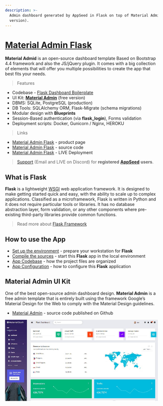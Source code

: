 ```yaml
---
description: >-
  Admin dashboard generated by AppSeed in Flask on top of Material Admin (free
  version).
---
```


# [Material Admin Flask](https://appseed.us/product/material-dashboard/flask/)

**Material Admid** is an open-source dashboard template Based on Bootstrap 4.4 framework and also the JS/jQuery plugin. It comes with a big collection of elements that will offer you multiple possibilities to create the app that best fits your needs.


> Features

* Codebase - [Flask Dashboard Boilerplate](../../boilerplate-code/flask-dashboard.md)
* UI Kit: [**Material Admin**](https://github.com/BootstrapDash/Material-Admin) (free version)
* DBMS: SQLite, PostgreSQL (production)
* DB Tools: SQLAlchemy ORM, Flask-Migrate (schema migrations)
* Modular design with **Blueprints**
* Session-Based authentication (via **flask\_login**), Forms validation
* Deployment scripts: Docker, Gunicorn / Nginx, HEROKU

> Links

* [Material Admin Flask](https://appseed.us/product/material-dashboard/flask/) - product page
* [Material Admin Flask](https://github.com/app-generator/flask-dashboard-material-admin) - source code
* [Material Admin Flask](https://flask-dashboard-material-admin.appseed.us/) - LIVE Deployment

> [Support](https://appseed.us/support) (Email and LIVE on Discord) for **registered** [**AppSeed**](https://appseed.us/) **users**.


## What is Flask

**Flask** is a lightweight [WSGI](../../content/what-is/wsgi.md) web application framework. It is designed to make getting started quick and easy, with the ability to scale up to complex applications. Classified as a microframework, Flask is written in Python and it does not require particular tools or libraries. It has no database abstraction layer, form validation, or any other components where pre-existing third-party libraries provide common functions.

> Read more about [Flask Framework](../../content/what-is/flask.md)



## How to use the App

* [Set up the environment](../../boilerplate-code/flask-dashboard.md#environment) - prepare your workstation for **Flask**
* [Compile the sources](../../boilerplate-code/flask-dashboard.md#build-the-app-1) - start this **Flask** app in the local environment
* [App Codebase](../../boilerplate-code/flask-dashboard.md#app-codebase) - how the project files are organized
* [App Configuration](../../boilerplate-code/flask-dashboard.md#app-configuration) - how to configure this **Flask** application



## Material Admin UI Kit

One of the best open-source admin dashboard design. **Material Admin** is a free admin template that is entirely built using the framework Google’s Material Design for the Web to comply with the Material Design guidelines.

* [Material Admin](https://github.com/BootstrapDash/Material-Admin) - source code published on Github

![Material Admin - Open-source Bootstrap Template.](../../.gitbook/assets/material-admin-bootstrap.jpg)
